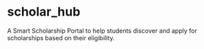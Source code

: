 # scholar_hub
A Smart Scholarship Portal to help students discover and apply for scholarships based on their eligibility.
